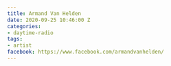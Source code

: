 ```yaml
---
title: Armand Van Helden
date: 2020-09-25 10:46:00 Z
categories:
- daytime-radio
tags:
- artist
facebook: https://www.facebook.com/armandvanhelden/
---
```


